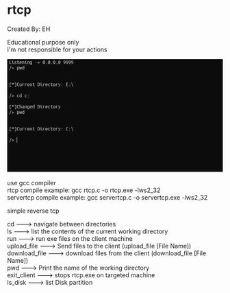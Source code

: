 # rtcp

Created By: EH   

Educational purpose only                 
I'm not responsible for your actions    

<img src= "https://github.com/EH30/rtcp/blob/master/screenshot/rtcp.PNG">

use gcc compiler    
rtcp compile example: gcc rtcp.c -o rtcp.exe -lws2_32   
servertcp compile example: gcc servertcp.c -o servertcp.exe -lws2_32   


simple reverse tcp     
   
cd               --->   navigate between directories   
ls               --->   list the contents of the current working directory   
run              --->   run exe files on the client machine    
upload_file      --->   Send files to the client (upload_file [File Name])   
download_file    --->   download files from the client (download_file [File Name])  
pwd              --->   Print the name of the working directory   
exit_client      --->   stops rtcp.exe on targeted machine   
ls_disk          --->   list Disk partition   

